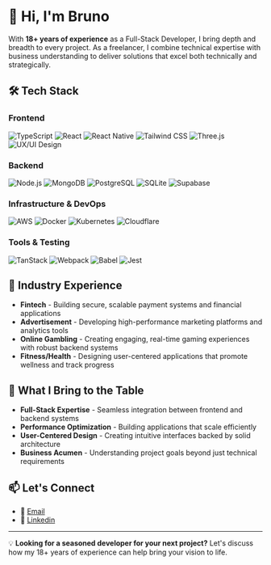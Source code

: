 # 👋 Hi, I'm Bruno

With **18+ years of experience** as a Full-Stack Developer, I bring depth and breadth to every project. As a freelancer, I combine technical expertise with business understanding to deliver solutions that excel both technically and strategically.

## 🛠️ Tech Stack

### Frontend
![TypeScript](https://img.shields.io/badge/-TypeScript-3178C6?style=flat-square&logo=typescript&logoColor=white)
![React](https://img.shields.io/badge/-React-61DAFB?style=flat-square&logo=react&logoColor=black)
![React Native](https://img.shields.io/badge/-React_Native-61DAFB?style=flat-square&logo=react&logoColor=black)
![Tailwind CSS](https://img.shields.io/badge/-Tailwind_CSS-38B2AC?style=flat-square&logo=tailwind-css&logoColor=white)
![Three.js](https://img.shields.io/badge/-Three.js-black?style=flat-square&logo=three.js&logoColor=white)
![UX/UI Design](https://img.shields.io/badge/-UX/UI_Design-FF3E00?style=flat-square&logo=figma&logoColor=white)

### Backend
![Node.js](https://img.shields.io/badge/-Node.js-339933?style=flat-square&logo=node.js&logoColor=white)
![MongoDB](https://img.shields.io/badge/-MongoDB-47A248?style=flat-square&logo=mongodb&logoColor=white)
![PostgreSQL](https://img.shields.io/badge/-PostgreSQL-336791?style=flat-square&logo=postgresql&logoColor=white)
![SQLite](https://img.shields.io/badge/-SQLite-003B57?style=flat-square&logo=sqlite&logoColor=white)
![Supabase](https://img.shields.io/badge/-Supabase-3ECF8E?style=flat-square&logo=supabase&logoColor=white)

### Infrastructure & DevOps
![AWS](https://img.shields.io/badge/-AWS-232F3E?style=flat-square&logo=amazon-aws&logoColor=white)
![Docker](https://img.shields.io/badge/-Docker-2496ED?style=flat-square&logo=docker&logoColor=white)
![Kubernetes](https://img.shields.io/badge/-Kubernetes-326CE5?style=flat-square&logo=kubernetes&logoColor=white)
![Cloudflare](https://img.shields.io/badge/-Cloudflare-F38020?style=flat-square&logo=cloudflare&logoColor=white)

### Tools & Testing
![TanStack](https://img.shields.io/badge/-TanStack-FF4154?style=flat-square&logo=react-query&logoColor=white)
![Webpack](https://img.shields.io/badge/-Webpack-8DD6F9?style=flat-square&logo=webpack&logoColor=black)
![Babel](https://img.shields.io/badge/-Babel-F9DC3E?style=flat-square&logo=babel&logoColor=black)
![Jest](https://img.shields.io/badge/-Jest-C21325?style=flat-square&logo=jest&logoColor=white)

## 🏢 Industry Experience

- **Fintech** - Building secure, scalable payment systems and financial applications
- **Advertisement** - Developing high-performance marketing platforms and analytics tools
- **Online Gambling** - Creating engaging, real-time gaming experiences with robust backend systems
- **Fitness/Health** - Designing user-centered applications that promote wellness and track progress

## 💼 What I Bring to the Table

- **Full-Stack Expertise** - Seamless integration between frontend and backend systems
- **Performance Optimization** - Building applications that scale efficiently
- **User-Centered Design** - Creating intuitive interfaces backed by solid architecture
- **Business Acumen** - Understanding project goals beyond just technical requirements

## 📫 Let's Connect

- 📧 [Email](mailto:brunorodriguesjobs.com)
- 💼 [Linkedin](https://www.linkedin.com/in/xycnls2cd9rjrcmvoh55jsddb4kl7jw7uuttkah5yujs5z6siyngxuyf32kn/)

---

💡 **Looking for a seasoned developer for your next project?** Let's discuss how my 18+ years of experience can help bring your vision to life.

